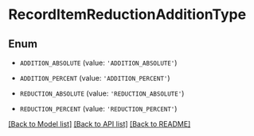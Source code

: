 # RecordItemReductionAdditionType


## Enum

* `ADDITION_ABSOLUTE` (value: `'ADDITION_ABSOLUTE'`)

* `ADDITION_PERCENT` (value: `'ADDITION_PERCENT'`)

* `REDUCTION_ABSOLUTE` (value: `'REDUCTION_ABSOLUTE'`)

* `REDUCTION_PERCENT` (value: `'REDUCTION_PERCENT'`)

[[Back to Model list]](../README.md#documentation-for-models) [[Back to API list]](../README.md#documentation-for-api-endpoints) [[Back to README]](../README.md)


